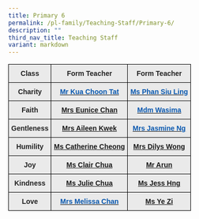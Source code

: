 ```yaml
---
title: Primary 6
permalink: /pl-family/Teaching-Staff/Primary-6/
description: ""
third_nav_title: Teaching Staff
variant: markdown
---
```

<style type="text/css">
.tg  {border-collapse:collapse;border-spacing:0;}
.tg td{border-color:black;border-style:solid;border-width:1px;font-family:Arial, sans-serif;font-size:14px;
  overflow:hidden;padding:10px 5px;word-break:normal;}
.tg th{border-color:black;border-style:solid;border-width:1px;font-family:Arial, sans-serif;font-size:14px;
  font-weight:normal;overflow:hidden;padding:10px 5px;word-break:normal;}
.tg .tg-n4qt{background-color:#EAEAEA;color:#222;font-weight:bold;text-align:center;vertical-align:top}
.tg .tg-a7kh{background-color:#EAEAEA;color:#0857AE;font-weight:bold;text-align:center;vertical-align:top}
</style>
<table class="tg">
<thead>
  <tr>
    <th class="tg-n4qt">Class</th>
    <th class="tg-n4qt">Form Teacher</th>
    <th class="tg-n4qt">Form Teacher</th>
  </tr>
</thead>
<tbody>
  <tr>
    <td class="tg-n4qt">Charity</td>
    <td class="tg-a7kh"><a href="mailto:kua_choon_tat@moe.edu.sg"><span style="font-weight:600;text-decoration:none;color:#0857AE">Mr Kua Choon Tat</span></a></td>
    <td class="tg-a7kh"><a href="mailto:phan_siu_ling@moe.edu.sg"><span style="font-weight:600;text-decoration:none;color:#0857AE">Ms Phan Siu Ling</span></a></td>
  </tr>
  <tr>
    <td class="tg-n4qt">Faith</td>
    <td class="tg-a7kh"><a href="mailto:tan_baofen_eunice@moe.edu.sg">Mrs Eunice Chan</a></td>
    <td class="tg-a7kh"><a href="mailto:noorul_wasima_annal_mohaideen@moe.edu.sg"><span style="font-weight:600;text-decoration:none;color:#0857AE">Mdm Wasima</span></a></td>
  </tr>
  <tr>
    <td class="tg-n4qt">Gentleness</td>
    <td class="tg-a7kh"><a href="mailto:low_kah_eng_aileen@moe.edu.sg">Mrs Aileen Kwek</a></td>
    <td class="tg-a7kh"><a href="mailto:chua_yi_qian_jasmine@moe.edu.sg"><span style="font-weight:600;text-decoration:none;color:#0857AE">Mrs Jasmine Ng</span></a><br></td>
  </tr>
  <tr>
    <td class="tg-n4qt">Humility</td>
    <td class="tg-a7kh"><a href="mailto:cheong_wan_yi_catherine@moe.edu.sg">Ms Catherine Cheong</a></td>
    <td class="tg-a7kh"><a href="mailto:dilys_jiang_sihui@moe.edu.sg">Mrs Dilys Wong</a></td>
  </tr>
  <tr>
    <td class="tg-n4qt">Joy</td>
    <td class="tg-a7kh"><a href="mailto:chua_ruo_bing_clair@moe.edu.sg">Ms Clair Chua</a></td>
    <td class="tg-a7kh"><a href="mailto:rajikannu_arunmozhi@moe.edu.sg">Mr Arun</a></td>
  </tr>
  <tr>
    <td class="tg-n4qt">Kindness</td>
    <td class="tg-a7kh"><a href="mailto:%20chua_lee_eng_julie@schools.gov.sg">Ms Julie Chua</a></td>
    <td class="tg-a7kh"><a href="mailto:hng_sze_hooi@moe.edu.sg">Ms Jess Hng</a></td>
  </tr>
  <tr>
    <td class="tg-n4qt">Love</td>
    <td class="tg-a7kh"><a href="mailto:melissa_lee_pei-ju@moe.edu.sg"><span style="font-weight:600;text-decoration:none;color:#0857AE">Mrs Melissa Chan</span></a></td>
    <td class="tg-a7kh"><a href="mailto:ye_zi@moe.edu.sg">Ms Ye Zi</a></td>
  </tr>
</tbody>
</table>